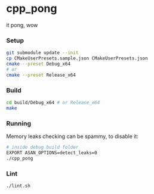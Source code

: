 # cpp\_pong

it pong, wow

### Setup
```bash
git submodule update --init
cp CMakeUserPresets.sample.json CMakeUserPresets.json
cmake --preset Debug_x64
# or 
cmake --preset Release_x64
```

### Build
```bash
cd build/Debug_x64 # or Release_x64
make
```

### Running
Memory leaks checking can be spammy, to disable it:
```bash
# inside debug build folder
EXPORT ASAN_OPTIONS=detect_leaks=0
./cpp_pong
```

### Lint
```bash
./lint.sh
```

